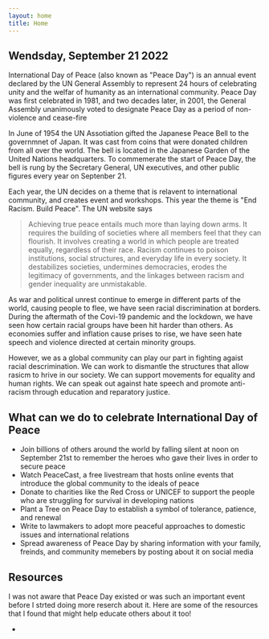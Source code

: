 ```yaml
---
layout: home
title: Home
---
```

## Wendsday, September 21 2022

International Day of Peace (also known as "Peace Day") is an annual event declared by the UN General Assembly to represent 24 hours of celebrating unity and the welfar of humanity as an international community. Peace Day was first celebrated in 1981, and two decades later, in 2001, the General Assembly unanimously voted to designate Peace Day as a period of non-violence and cease-fire
  
In June of 1954 the UN Assotiation gifted the Japanese Peace Bell to the governmnet of Japan. It was cast from coins that were donated children from all over the world. The bell is located in the Japanese Garden of the United Nations headquarters. To commemerate the start of Peace Day, the bell is rung by the Secretary General, UN executives, and other public figures every year on Septenber 21.
  
Each year, the UN decides on a theme that is relavent to international community, and creates event and workshops. This year the theme is "End Racism. Build Peace". The UN website says

>Achieving true peace entails much more than laying down arms.  It requires the building of societies where all members feel that they can flourish. It involves creating a world in which people are treated equally, regardless of their race. Racism continues to poison institutions, social structures, and everyday life in every society. It destabilizes societies, undermines democracies, erodes the legitimacy of governments, and the linkages between racism and gender inequality are unmistakable.

As war and political unrest continue to emerge in different parts of the world, causing people to flee, we have seen racial discrimination at borders. During the aftermath of the Covi-19 pandemic and the lockdown, we have seen how certain racial groups have been hit harder than others. As economies suffer and inflation cause prises to rise, we have seen hate speech and violence directed at certain minority groups.

However, we as a global community can play our part in fighting agaist racial descrimination. We can work to dismantle the structures that allow rasicm to hrive in our society. We can support movements for equality and human rights. We can speak out against hate speech and promote anti-racism through education and reparatory justice.

## What can we do to celebrate International Day of Peace

* Join billions of others around the world by falling silent at noon on September 21st to remember the heroes who gave their lives in order to secure peace
* Watch PeaceCast, a free livestream that hosts online events that introduce the global community to the ideals of peace
* Donate to charities like the Red Cross or UNICEF to support the people who are struggling for survival in developing nations
* Plant a Tree on Peace Day to establish a symbol of tolerance, patience, and renewal
* Write to lawmakers to adopt more peaceful approaches to domestic issues and international relations
* Spread awareness of Peace Day by sharing information with your family, freinds, and community memebers by posting about it on social media

## Resources
I was not aware that Peace Day existed or was such an important event before I strted doing more reserch about it. Here are some of the resources that I found that might help educate others about it too!

* 
